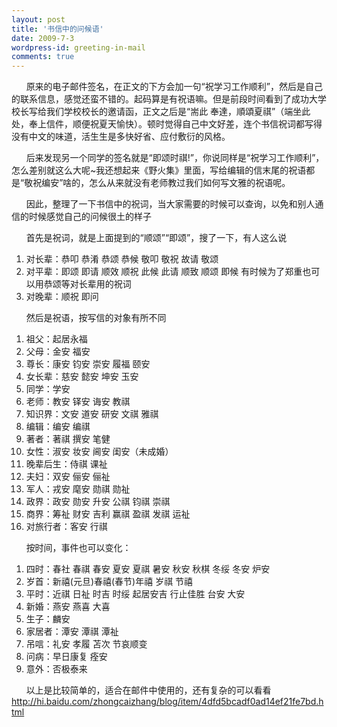 ```yaml
---
layout: post
title: '书信中的问候语'
date: 2009-7-3
wordpress-id: greeting-in-mail
comments: true
---
```

<p>&#160;&#160;&#160;&#160;&#160; 原来的电子邮件签名，在正文的下方会加一句“祝学习工作顺利”，然后是自己的联系信息，感觉还蛮不错的。起码算是有祝语嘛。但是前段时间看到了成功大学校长写给我们学校校长的邀请函，正文之后是“耑此 奉達，順頌夏祺”（端坐此处，奉上信件，顺便祝夏天愉快）。顿时觉得自己中文好差，连个书信祝词都写得没有中文的味道，活生生是多快好省、应付敷衍的风格。</p>  <p>&#160;&#160;&#160;&#160;&#160; 后来发现另一个同学的签名就是“即颂时祺!”，你说同样是“祝学习工作顺利”，怎么差别就这么大呢~我还想起来《野火集》里面，写给编辑的信末尾的祝语都是“敬祝编安”啥的，怎么从来就没有老师教过我们如何写文雅的祝语呢。</p>  <p>&#160;&#160;&#160;&#160;&#160; 因此，整理了一下书信中的祝词，当大家需要的时候可以查询，以免和别人通信的时候感觉自己的问候很土的样子</p>  <p>&#160;&#160;&#160;&#160;&#160; 首先是祝词，就是上面提到的“顺颂”“即颂”，搜了一下，有人这么说</p>  <ol>   <li>对长辈：恭叩 恭淆 恭颂 恭候 敬叩 敬祝 故请 敬颂</li>    <li>对平辈：即颂 即请 顺效 顺祝 此候 此请 顺致 顺颂 即候 有时候为了郑重也可以用恭颂等对长辈用的祝词</li>    <li>对晚辈：顺祝 即问</li> </ol>  <p>&#160;&#160;&#160;&#160;&#160; 然后是祝语，按写信的对象有所不同</p>  <ol>   <li>祖父：起居永福</li>    <li>父母：金安 福安</li>    <li>尊长：康安 钧安 崇安 履福 颐安</li>    <li>女长辈：慈安 懿安 坤安 玉安</li>    <li>同学：学安</li>    <li>老师：教安 铎安 诲安 教祺</li>    <li>知识界：文安 道安 研安 文祺 雅祺</li>    <li>编辑：编安 编祺</li>    <li>著者：著祺 撰安 笔健</li>    <li>女性：淑安 妆安 阃安 闺安（未成婚）</li>    <li>晚辈后生：侍祺 课祉</li>    <li>夫妇：双安 俪安 俪祉</li>    <li>军人：戎安 麾安 勋祺 勋祉</li>    <li>政界：政安 勋安 升安 公祺 钧祺 崇祺</li>    <li>商界：筹祉 财安 吉利 赢祺 盈祺 发祺 运祉</li>    <li>对旅行者：客安 行祺</li> </ol>  <p>&#160;&#160;&#160;&#160;&#160; 按时间，事件也可以变化：</p>  <ol>   <li>四时：春社 春祺 春安 夏安 夏祺 暑安 秋安 秋棋 冬绥 冬安 炉安</li>    <li>岁首：新禧(元旦)春禧(春节)年禧 岁祺 节禧</li>    <li>平时：近祺 日祉 时吉 时绥 起居安吉 行止佳胜 台安 大安</li>    <li>新婚：燕安 燕喜 大喜</li>    <li>生子：麟安</li>    <li>家居者：潭安 潭祺 潭祉</li>    <li>吊唁：礼安 孝履 苫次 节哀顺变</li>    <li>问病：早日康复 痊安</li>    <li>意外：否极泰来</li> </ol>  <p>&#160;&#160;&#160;&#160;&#160; 以上是比较简单的，适合在邮件中使用的，还有复杂的可以看看<a href="http://hi.baidu.com/zhongcaizhang/blog/item/4dfd5bcadf0ad14ef21fe7bd.html">http://hi.baidu.com/zhongcaizhang/blog/item/4dfd5bcadf0ad14ef21fe7bd.html</a></p>
